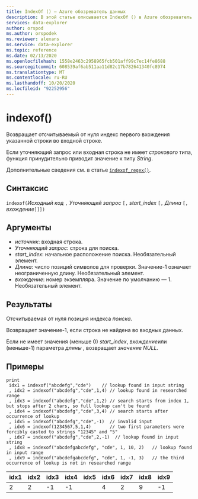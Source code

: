 ```yaml
---
title: IndexOf () — Azure обозреватель данных
description: В этой статье описывается IndexOf () в Azure обозреватель данных.
services: data-explorer
author: orspod
ms.author: orspodek
ms.reviewer: alexans
ms.service: data-explorer
ms.topic: reference
ms.date: 02/13/2020
ms.openlocfilehash: 1558e2463c2958965fcb501aff99c7ec14fe8688
ms.sourcegitcommit: 608539af6ab511aa11d82c17b782641340fc8974
ms.translationtype: MT
ms.contentlocale: ru-RU
ms.lasthandoff: 10/20/2020
ms.locfileid: "92252956"
---
```

# <a name="indexof"></a>indexof()

Возвращает отсчитываемый от нуля индекс первого вхождения указанной строки во входной строке.

Если уточняющий запрос или входная строка не имеет *строкового* типа, функция принудительно приводит значение к типу *String*.

Дополнительные сведения см. в статье [`indexof_regex()`](indexofregexfunction.md).

## <a name="syntax"></a>Синтаксис

`indexof(`*Исходный код* `,` *Уточняющий запрос* `[,` *start_index* `[,` *Длина* `[,` *вхождение*`]]])`

## <a name="arguments"></a>Аргументы

* *источник*: входная строка.  
* *Уточняющий запрос*: строка для поиска.
* *start_index*: начальное расположение поиска. Необязательный элемент.
* *Длина*: число позиций символов для проверки. Значение-1 означает неограниченную длину. Необязательный элемент.
* *вхождение*: номер экземпляра. Значение по умолчанию — 1. Необязательный элемент.

## <a name="returns"></a>Результаты

Отсчитываемая от нуля позиция индекса *поиска*.

Возвращает значение-1, если строка не найдена во входных данных.

Если не имеет значения (меньше 0) *start_index*, *вхождение*или (меньше-1) параметра *длины* , возвращает *значение NULL*.

## <a name="examples"></a>Примеры
```kusto
print
 idx1 = indexof("abcdefg","cde")    // lookup found in input string
 , idx2 = indexof("abcdefg","cde",1,4) // lookup found in researched range 
 , idx3 = indexof("abcdefg","cde",1,2) // search starts from index 1, but stops after 2 chars, so full lookup can't be found
 , idx4 = indexof("abcdefg","cde",3,4) // search starts after occurrence of lookup
 , idx5 = indexof("abcdefg","cde",-1)  // invalid input
 , idx6 = indexof(1234567,5,1,4)       // two first parameters were forcibly casted to strings "12345" and "5"
 , idx7 = indexof("abcdefg","cde",2,-1)  // lookup found in input string
 , idx8 = indexof("abcdefgabcdefg", "cde", 1, 10, 2)   // lookup found in input range
 , idx9 = indexof("abcdefgabcdefg", "cde", 1, -1, 3)   // the third occurrence of lookup is not in researched range
```

|idx1|idx2|idx3|idx4|idx5|idx6|idx7|idx8|idx9|
|----|----|----|----|----|----|----|----|----|
|2   |2   |-1  |-1  |    |4   |2   |9   |-1  |
